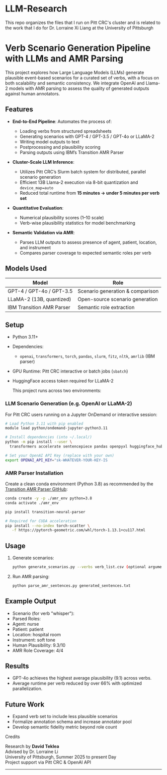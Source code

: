 # LLM-Research
This repo organizes the files that I run on Pitt CRC's cluster and is related to the work that I do for Dr. Lorraine Xi Liang at the University of Pittsburgh

# Verb Scenario Generation Pipeline with LLMs and AMR Parsing

This project explores how Large Language Models (LLMs) generate plausible event-based scenarios for a curated set of verbs, with a focus on both scalability and semantic consistency. We integrate OpenAI and Llama-2 models with AMR parsing to assess the quality of generated outputs against human annotators.

## Features

- **End-to-End Pipeline**: Automates the process of:
  - Loading verbs from structured spreadsheets
  - Generating scenarios with GPT-4 / GPT-3.5 / GPT-4o or LLaMA-2
  - Writing model outputs to text
  - Postprocessing and plausibility scoring
  - Parsing outputs using IBM’s Transition AMR Parser

- **Cluster-Scale LLM Inference**:
  - Utilizes Pitt CRC’s Slurm batch system for distributed, parallel scenario generation
  - Efficient 13B Llama-2 execution via 8-bit quantization and `device_map=auto`
  - Reduced total runtime from **15 minutes → under 5 minutes per verb set**

- **Quantitative Evaluation**:
  - Numerical plausibility scores (1–10 scale)
  - Verb-wise plausibility statistics for model benchmarking

- **Semantic Validation via AMR**:
  - Parses LLM outputs to assess presence of agent, patient, location, and instrument
  - Compares parser coverage to expected semantic roles per verb

## Models Used

| Model       | Role                                      |
|-------------|-------------------------------------------|
| GPT-4 / GPT-4o / GPT-3.5 | Scenario generation & comparison |
| LLaMA-2 (13B, quantized) | Open-source scenario generation  |
| IBM Transition AMR Parser | Semantic role extraction        |

## Setup

- Python 3.11+
- Dependencies:
  - `openai`, `transformers`, `torch`, `pandas`, `slurm`, `fitz`, `nltk`, `amrlib` (IBM parser)
- GPU Runtime: Pitt CRC interactive or batch jobs (`sbatch`)
- HuggingFace access token required for LLaMA-2

  This project runs across two environments:

### LLM Scenario Generation (e.g. OpenAI or LLaMA-2)

For Pitt CRC users running on a Jupyter OnDemand or interactive session:

```bash
# Load Python 3.11 with pip enabled
module load python/ondemand-jupyter-python3.11

# Install dependencies (into ~/.local/)
python -m pip install --user \
  transformers accelerate sentencepiece pandas openpyxl huggingface_hub openai==0.28 accelerate

# Set your OpenAI API Key (replace with your own)
export OPENAI_API_KEY="sk-WHATEVER-YOUR-KEY-IS
```

### AMR Parser Installation

Create a clean conda environment (Python 3.8) as recommended by the [Transition AMR Parser GitHub](https://github.com/sinantie/transition-amr-parser):

```bash
conda create -y -p ./amr_env python=3.8
conda activate ./amr_env
```

```bash
pip install transition-neural-parser

# Required for CUDA acceleration
pip install --no-index torch-scatter \
   -f https://pytorch-geometric.com/whl/torch-1.13.1+cu117.html
```

## Usage

1. Generate scenarios:
    ```bash
    python generate_scenarios.py --verbs verb_list.csv (optional argument)
    ```

2. Run AMR parsing:
    ```bash
    python parse_amr_sentences.py generated_sentences.txt 
    ```
## Example Output

- Scenario (for verb "whisper"):
- Parsed Roles:
- Agent: nurse
- Patient: patient
- Location: hospital room
- Instrument: soft tone
- Human Plausibility: 9.3/10
- AMR Role Coverage: 4/4

## Results

- GPT-4o achieves the highest average plausibility (9.1) across verbs.
- Average runtime per verb reduced by over 66% with optimized parallelization.

## Future Work

- Expand verb set to include less plausible scenarios
- Formalize annotation schema and increase annotator pool
- Develop semantic fidelity metric beyond role count

Credits

Research by **David Teklea**  
Advised by Dr. Lorraine Li  
University of Pittsburgh, Summer 2025 to present Day  
Project support via Pitt CRC & OpenAI API

---


